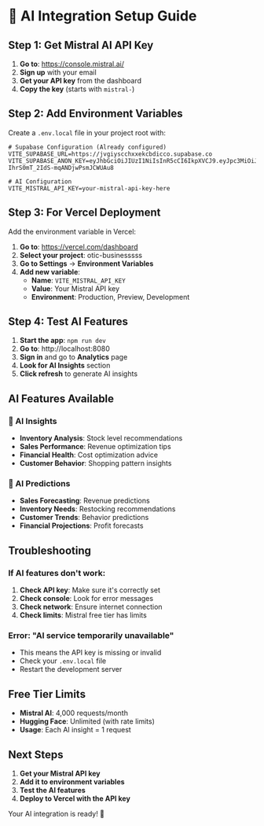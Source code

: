 # 🤖 AI Integration Setup Guide

## Step 1: Get Mistral AI API Key

1. **Go to**: https://console.mistral.ai/
2. **Sign up** with your email
3. **Get your API key** from the dashboard
4. **Copy the key** (starts with `mistral-`)

## Step 2: Add Environment Variables

Create a `.env.local` file in your project root with:

```env
# Supabase Configuration (Already configured)
VITE_SUPABASE_URL=https://jvgiyscchxxekcbdicco.supabase.co
VITE_SUPABASE_ANON_KEY=eyJhbGciOiJIUzI1NiIsInR5cCI6IkpXVCJ9.eyJpc3MiOiJzdXBhYmFzZSIsInJlZiI6Imp2Z2l5c2NjaHh4ZWtjYmRpY2NvIiwicm9sZSI6ImFub24iLCJpYXQiOjE3NTcxNDc0MTAsImV4cCI6MjA3MjcyMzQxMH0.TPHpZCjKC0Xb-IhrS0mT_2IdS-mqANDjwPsmJCWUAu8

# AI Configuration
VITE_MISTRAL_API_KEY=your-mistral-api-key-here
```

## Step 3: For Vercel Deployment

Add the environment variable in Vercel:

1. **Go to**: https://vercel.com/dashboard
2. **Select your project**: otic-businesssss
3. **Go to Settings** → **Environment Variables**
4. **Add new variable**:
   - **Name**: `VITE_MISTRAL_API_KEY`
   - **Value**: Your Mistral API key
   - **Environment**: Production, Preview, Development

## Step 4: Test AI Features

1. **Start the app**: `npm run dev`
2. **Go to**: http://localhost:8080
3. **Sign in** and go to **Analytics** page
4. **Look for AI Insights** section
5. **Click refresh** to generate AI insights

## AI Features Available

### 🧠 AI Insights
- **Inventory Analysis**: Stock level recommendations
- **Sales Performance**: Revenue optimization tips
- **Financial Health**: Cost optimization advice
- **Customer Behavior**: Shopping pattern insights

### 🔮 AI Predictions
- **Sales Forecasting**: Revenue predictions
- **Inventory Needs**: Restocking recommendations
- **Customer Trends**: Behavior predictions
- **Financial Projections**: Profit forecasts

## Troubleshooting

### If AI features don't work:
1. **Check API key**: Make sure it's correctly set
2. **Check console**: Look for error messages
3. **Check network**: Ensure internet connection
4. **Check limits**: Mistral free tier has limits

### Error: "AI service temporarily unavailable"
- This means the API key is missing or invalid
- Check your `.env.local` file
- Restart the development server

## Free Tier Limits

- **Mistral AI**: 4,000 requests/month
- **Hugging Face**: Unlimited (with rate limits)
- **Usage**: Each AI insight = 1 request

## Next Steps

1. **Get your Mistral API key**
2. **Add it to environment variables**
3. **Test the AI features**
4. **Deploy to Vercel with the API key**

Your AI integration is ready! 🚀

